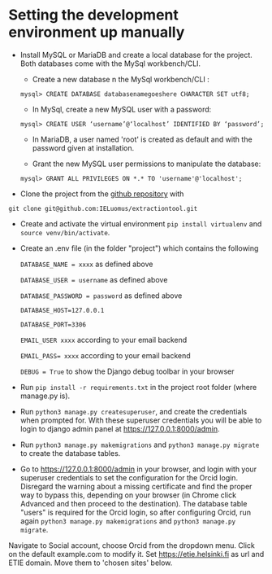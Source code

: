 # Setting the development environment up manually

* Install MySQL or MariaDB  and create a local database for the project. Both databases come with the MySql workbench/CLI.
  
  * Create a new database n the MySql workbench/CLI :
  
  `mysql> CREATE DATABASE databasenamegoeshere CHARACTER SET utf8;`
  
  * In MySql, create a new MySQL user with a password:      
  
  `mysql> CREATE USER ‘username’@‘localhost’ IDENTIFIED BY ‘password’;`
  
  * In MariaDB, a user named 'root' is created as default and with the password given at installation.
  
  * Grant the new MySQL user permissions to manipulate the database:      
  
  `mysql> GRANT ALL PRIVILEGES ON *.* TO 'username'@'localhost';`

* Clone the project from the [github repository](https://github.com/IELuomus/extractiontool) with 

`git clone git@github.com:IELuomus/extractiontool.git`

* Create and activate the virtual environment `pip install virtualenv` and `source venv/bin/activate`.

* Create an .env file (in the folder "project") which contains the following

   `DATABASE_NAME = xxxx` as defined above
   
   `DATABASE_USER = username` as defined above
   
   `DATABASE_PASSWORD = password` as defined above
   
   `DATABASE_HOST=127.0.0.1`
   
   `DATABASE_PORT=3306`
   
   `EMAIL_USER xxxx` according to your email backend
   
   `EMAIL_PASS= xxxx` according to your email backend
   
   `DEBUG = True` to show the Django debug toolbar in your browser


* Run `pip install -r requirements.txt` in the project root folder (where manage.py is).

* Run `python3 manage.py createsuperuser`, and create the credentials when prompted for.
With these superuser credentials you will be able to login to django admin panel at https://127.0.0.1:8000/admin.

* Run `python3 manage.py makemigrations` and `python3 manage.py migrate` to create the database tables.

* Go to https://127.0.0.1:8000/admin in your browser, and login with your superuser credentials to set the 
configuration for the Orcid login. Disregard the warning about a missing certificate and find the proper way to bypass this,
depending on your browser (in Chrome click Advanced and then proceed to the destination). The database table "users" is 
required for the Orcid login, so after configuring Orcid, run again `python3 manage.py makemigrations` and `python3 manage.py migrate`.

Navigate to Social account, choose Orcid from the dropdown menu. 
Click on the default example.com to modify it. Set https://etie.helsinki.fi as url and ETIE domain.
Move them to 'chosen sites' below. 

